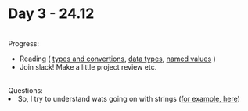 # Day 3 - 24.12
<br>Progress:
  <ul>
    <li>Reading
	      (
	        <a href="https://medium.com/golangspec/conversions-in-go-4301e8d84067">types and convertions</a>,
          <a href="https://golangbyexample.com/all-basic-data-types-golang/">data types</a>,
          <a href="https://tour.golang.org/basics/7">named values</a>
	      )
    </li>
    <li>Join slack! Make a little project review etc.</li>
  </ul>
<br>Questions:
  <li>
    So, I try to understand wats going on with strings (<a href="https://github.com/1-sw/go-internship/blob/main/day/3/string_demo.go">for example, here</a>)
  </li>
